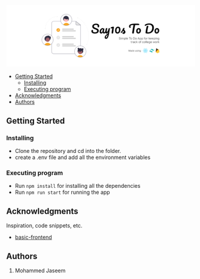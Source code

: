 ![say10s-logo](https://github.com/jasseeeem/Say10s-To-Do/blob/691d9ee2d252ae03e4ee4e5192df588aeeb8a3ee/images/GitHub%20Banner.png?raw=true)

- [Getting Started](#getting-started)
  - [Installing](#installing)
  - [Executing program](#executing-program)
- [Acknowledgments](#acknowledgments)
- [Authors](#authors)

## Getting Started

### Installing

- Clone the repository and cd into the folder.
- create a .env file and add all the environment variables

### Executing program

- Run `npm install` for installing all the dependencies
- Run `npm run start` for running the app

## Acknowledgments

Inspiration, code snippets, etc.

- [basic-frontend](https://github.com/bradtraversy/react-crash-2021)

## Authors

1. Mohammed Jaseem

